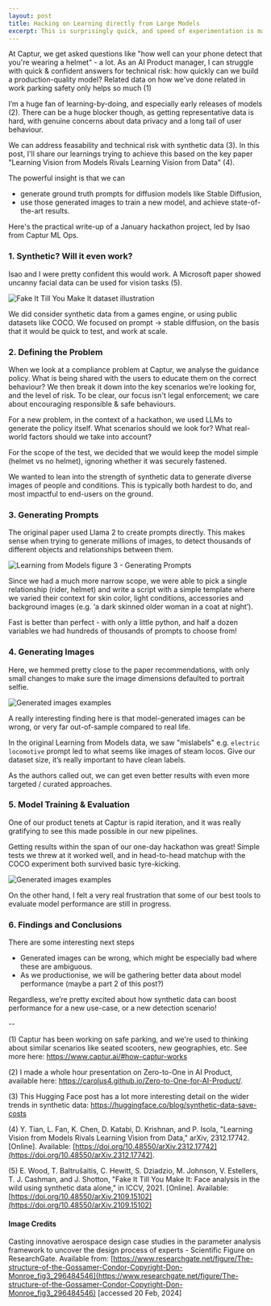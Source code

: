```yaml
---
layout: post
title: Hacking on Learning directly from Large Models 
excerpt: This is surprisingly quick, and speed of experimentation is magical. A practical look at our hackathon project.
---
```


At Captur, we get asked questions like "how well can your phone detect that you're wearing a helmet" - a lot. As an AI Product manager, I can struggle with quick & confident answers for technical risk: how quickly can we build a production-quality model? Related data on how we've done related in work parking safety only helps so much (1)

I’m a huge fan of learning-by-doing, and especially early releases of models (2). There can be a huge blocker though, as getting representative data is hard, with genuine concerns about data privacy and a long tail of user behaviour.

We can address feasability and technical risk with synthetic data (3). In this post, I'll share our learnings trying to achieve this  based on the key paper "Learning Vision from Models Rivals Learning Vision from Data" (4). 

The powerful insight is that we can 

- generate ground truth prompts for diffusion models like Stable Diffusion, 
- use those generated images to train a new model, 
and achieve state-of-the-art results.

Here's the practical write-up of a January hackathon project, led by Isao from Captur ML Ops.

### 1. Synthetic? Will it even work?
Isao and I were pretty confident this would work. A Microsoft paper showed uncanny facial data can be used for vision tasks (5). 

![Fake It Till You Make It dataset illustration](/images/synthetic-data-fake-it-till-you-make-it-dataset.png)

We did consider synthetic data from a games engine, or using public datasets like COCO. We focused on prompt -> stable diffusion, on the basis that it would be quick to test, and work at scale. 

### 2. Defining the Problem 
When we look at a compliance problem at Captur, we analyse the guidance policy. What is being shared with the users to educate them on the correct behaviour? We then break it down into the key scenarios we’re looking for, and the level of risk. To be clear, our focus isn't legal enforcement; we care about encouraging responsible & safe behaviours. 

For a new problem, in the context of a hackathon, we used LLMs to generate the policy itself. What scenarios should we look for? What real-world factors should we take into account? 

For the scope of the test, we decided that we would keep the model simple (helmet vs no helmet), ignoring whether it was securely fastened. 

We wanted to lean into the strength of synthetic data to generate diverse images of people and conditions. This is typically both hardest to do, and most impactful to end-users on the ground.


### 3. Generating Prompts
The original paper used Llama 2 to create prompts directly. This makes sense when trying to generate millions of images, to detect thousands of different objects and relationships between them. 

![Learning from Models figure 3 - Generating Prompts](/images/synthetic-data-learning-from-models-fig3.png)

Since we had a much more narrow scope, we were able to pick a single relationship (rider, helmet) and write a script with a simple template where we varied their context for skin color, light conditions, accessories and background images (e.g. ‘a dark skinned older woman in a coat at night’). 

Fast is better than perfect - with only a little python, and half a dozen variables we had hundreds of thousands of prompts to choose from!

### 4. Generating Images
Here, we hemmed pretty close to the paper recommendations, with only small changes to make sure the image dimensions defaulted to portrait selfie. 

![Generated images examples](/images/synthetic-data-generated-images-examples.png)

A really interesting finding here is that model-generated images can be wrong, or very far out-of-sample compared to real life.  

In the original Learning from Models data, we saw "mislabels" e.g. `electric locomotive` prompt led to what seems like images of steam locos. Give our dataset size, it’s really important to have clean labels. 

As the authors called out, we can get even better results with even more targeted / curated approaches.

### 5. Model Training & Evaluation
One of our product tenets at Captur is rapid iteration, and it was really gratifying to see this made possible in our new pipelines. 

Getting results within the span of our one-day hackathon was great! Simple tests we threw at it worked well, and in head-to-head matchup with the COCO experiment both survived basic tyre-kicking.

![Generated images examples](/images/synthetic-data-gossamer-condor.png)

On the other hand, I felt a very real frustration that some of our best tools to evaluate model performance are still in progress. 

### 6. Findings and Conclusions
There are some interesting next steps
- Generated images can be wrong, which might be especially bad where these are ambiguous.
- As we productionise, we will be gathering better data about model performance (maybe a part 2 of this post?)

Regardless, we’re pretty excited about how synthetic data can boost performance for a new use-case, or a new detection scenario!

--

(1) Captur has been working on safe parking, and we're used to thinking about similar scenarios like seated scooters, new geographies, etc. See more here:
https://www.captur.ai/#how-captur-works

(2) I made a whole hour presentation on Zero-to-One in AI Product, available here:
https://carolus4.github.io/Zero-to-One-for-AI-Product/.

(3) This Hugging Face post has a lot more interesting detail on the wider trends in synthetic data: https://huggingface.co/blog/synthetic-data-save-costs

(4) Y. Tian, L. Fan, K. Chen, D. Katabi, D. Krishnan, and P. Isola, "Learning Vision from Models Rivals Learning Vision from Data," arXiv, 2312.17742. [Online]. Available: [https://doi.org/10.48550/arXiv.2312.17742](https://doi.org/10.48550/arXiv.2312.17742).

(5) E. Wood, T. Baltrušaitis, C. Hewitt, S. Dziadzio, M. Johnson, V. Estellers, T. J. Cashman, and J. Shotton, "Fake It Till You Make It: Face analysis in the wild using synthetic data alone," in ICCV, 2021. [Online]. Available: [https://doi.org/10.48550/arXiv.2109.15102](https://doi.org/10.48550/arXiv.2109.15102)


#### Image Credits
Casting innovative aerospace design case studies in the parameter analysis framework to uncover the design process of experts - Scientific Figure on ResearchGate. Available from: [https://www.researchgate.net/figure/The-structure-of-the-Gossamer-Condor-Copyright-Don-Monroe_fig3_296484546](https://www.researchgate.net/figure/The-structure-of-the-Gossamer-Condor-Copyright-Don-Monroe_fig3_296484546) [accessed 20 Feb, 2024]